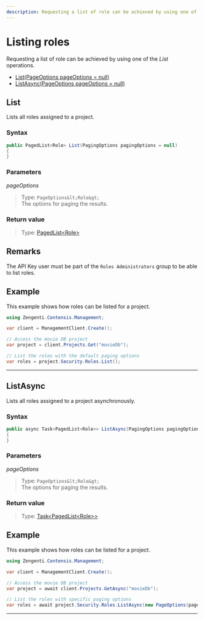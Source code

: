 ```yaml
---
description: Requesting a list of role can be achieved by using one of the List operations.
---
```

# Listing roles

Requesting a list of role can be achieved by using one of the *List* operations.

* [List(PageOptions pageOptions = null)](#list)
* [ListAsync(PageOptions pageOptions = null)](#listasync)

## List

Lists all roles assigned to a project.

### Syntax

```cs
public PagedList<Role> List(PagingOptions pagingOptions = null)
{
}
```

### Parameters

*pageOptions*
> Type: `PageOptions&lt;Role&gt;`  
> The options for paging the results.

### Return value

> Type: [PagedList&lt;Role&gt;](/model/role.md)

## Remarks

The API Key user must be part of the `Roles Administrators` group to be able to list roles.

## Example

This example shows how roles can be listed for a project.

```cs
using Zengenti.Contensis.Management;

var client = ManagementClient.Create();

// Access the movie DB project
var project = client.Projects.Get("movieDb");

// List the roles with the default paging options
var roles = project.Security.Roles.List();
```

---

## ListAsync

Lists all roles assigned to a project asynchronously.

### Syntax

```cs
public async Task<PagedList<Role>> ListAsync(PagingOptions pagingOptions = null)
{
}
```

### Parameters

*pageOptions*
> Type: `PageOptions&lt;Role&gt;`  
> The options for paging the results.

### Return value

> Type: [Task&lt;PagedList&lt;Role&gt;&gt;](/model/role.md)

## Example

This example shows how roles can be listed for a project.

```cs
using Zengenti.Contensis.Management;

var client = ManagementClient.Create();

// Access the movie DB project
var project = await client.Projects.GetAsync("movieDb");

// List the roles with specific paging options
var roles = await project.Security.Roles.ListAsync(new PageOptions(pageIndex: 0, pageSize: 10));
```

---